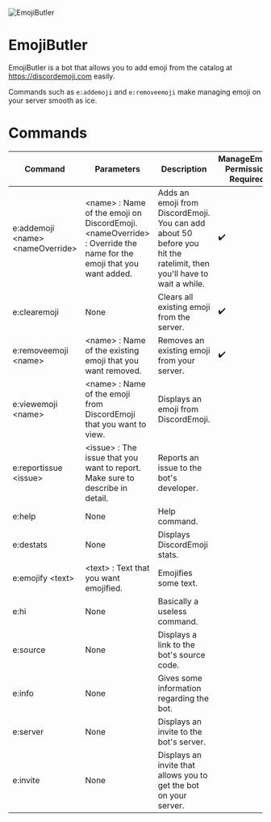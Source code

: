 ![EmojiButler](https://i.imgur.com/xnoI5O8.png)

# EmojiButler
EmojiButler is a bot that allows you to add emoji from the catalog at https://discordemoji.com easily.

Commands such as `e:addemoji` and `e:removeemoji` make managing emoji on your server smooth as ice.

# Commands

| Command                          	| Parameters                                                                                                        	| Description                                                                                                            	|  ManageEmojis Permission Required 	|
|----------------------------------	|-------------------------------------------------------------------------------------------------------------------	|------------------------------------------------------------------------------------------------------------------------	|-----------------------------------	|
| e:addemoji \<name> \<nameOverride> 	| \<name> : Name of the emoji on DiscordEmoji. \<nameOverride> : Override the name for the emoji that you want added. 	| Adds an emoji from DiscordEmoji.  You can add about 50 before you hit the ratelimit, then you'll have to wait a while. 	| ✔️                                 	|
| e:clearemoji                     	| None                                                                                                              	| Clears all existing emoji from the server.                                                                             	| ✔️                                 	|
| e:removeemoji \<name>             	| \<name> : Name of the existing emoji that you want removed.                                                        	| Removes an existing emoji from your server.                                                                            	| ✔️                                 	|
| e:viewemoji \<name>               	| \<name> : Name of the emoji from DiscordEmoji that you want to view.                                               	| Displays an emoji from DiscordEmoji.                                                                                   	|                                   	|
| e:reportissue \<issue>            	| \<issue> : The issue that you want to report. Make sure to describe in detail.                                     	| Reports an issue to the bot's developer.                                                                               	|                                   	|
| e:help                           	| None                                                                                                              	| Help command.                                                                                                          	|                                   	|
| e:destats                        	| None                                                                                                              	| Displays DiscordEmoji stats.                                                                                           	|                                   	|
| e:emojify \<text>                 	| \<text> : Text that you want emojified.                                                                            	| Emojifies some text.                                                                                                   	|                                   	|
| e:hi                             	| None                                                                                                              	| Basically a useless command.                                                                                           	|                                   	|
| e:source                         	| None                                                                                                              	| Displays a link to the bot's source code.                                                                              	|                                   	|
| e:info                           	| None                                                                                                              	| Gives some information regarding the bot.                                                                              	|                                   	|
| e:server                         	| None                                                                                                              	| Displays an invite to the bot's server.                                                                                	|                                   	|
| e:invite                         	| None                                                                                                              	| Displays an invite that allows you to get the bot on your server.                                                      	|                                   	|
